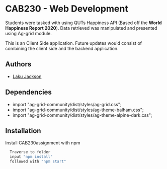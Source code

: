 
# CAB230 - Web Development 

Students were tasked with using QUTs Happiness API (Based off the **World Happiness Report 2020**). Data retrieved was manipulated and presented using Ag-grid module.

This is an Client Side application. Future updates would consist of combining the client side and the backend application.
## Authors

- [Laku Jackson](https://www.github.com/ljackson140)

## Dependencies 
- import "ag-grid-community/dist/styles/ag-grid.css";
- import "ag-grid-community/dist/styles/ag-theme-balham.css";
- import "ag-grid-community/dist/styles/ag-theme-alpine-dark.css";

  
## Installation

Install CAB230assignment with npm

```bash
  Traverse to folder 
  input "npm install"
  followed with "npm start"
```
    